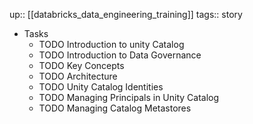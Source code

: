 up:: [[databricks_data_engineering_training]]
tags:: story

- Tasks
	- TODO Introduction to unity Catalog
	- TODO Introduction to Data Governance
	- TODO Key Concepts
	- TODO Architecture
	- TODO Unity Catalog Identities
	- TODO Managing Principals in Unity Catalog
	- TODO Managing Catalog Metastores